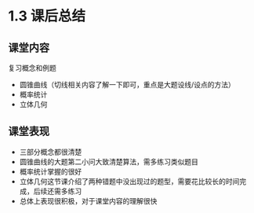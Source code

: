# 1.3 课后总结

## 课堂内容

复习概念和例题

- 圆锥曲线（切线相关内容了解一下即可，重点是大题设线/设点的方法）
- 概率统计
- 立体几何

## 课堂表现

- 三部分概念都很清楚
- 圆锥曲线的大题第二小问大致清楚算法，需多练习类似题目
- 概率统计掌握的很好
- 立体几何这节课介绍了两种错题中没出现过的题型，需要花比较长的时间完成，后续还需多练习
- 总体上表现很积极，对于课堂内容的理解很快
